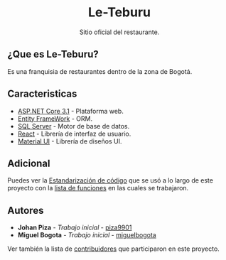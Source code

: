 <p align="center">
  <h1 align="center">Le-Teburu</h1>
  <p align="center">Sitio oficial del restaurante.</p>
</p> 

## ¿Que es Le-Teburu?

Es una franquisia de restaurantes dentro de la zona de Bogotá.

## Caracteristicas

* [ASP.NET Core 3.1](https://dotnet.microsoft.com/apps/aspnet) - Plataforma web.
* [Entity FrameWork](https://docs.microsoft.com/en-us/ef/) - ORM.
* [SQL Server](https://www.microsoft.com/en-us/sql-server/sql-server-2019) - Motor de base de datos.
* [React](https://reactjs.org/) - Librería de interfaz de usuario.
* [Material UI](https://material-ui.com/) - Librería de diseños UI.

## Adicional

Puedes ver la [Estandarización de código](https://github.com/miguelbogota/le-teburu/blob/master/CODIGO.md) que se usó a lo largo de este proyecto con la [lista de funciones](https://github.com/miguelbogota/le-teburu/blob/master/TODO.md) en las cuales se trabajaron.

## Autores

* **Johan Piza** - *Trabajo inicial* - [piza9901](https://github.com/piza9901)
* **Miguel Bogota** - *Trabajo inicial* - [miguelbogota](https://github.com/miguelbogota)


Ver también la lista de [contribuidores](https://github.com/miguelbogota/le-teburu/contributors) que participaron en este proyecto.
